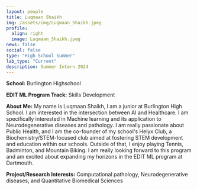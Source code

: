 ```yaml
---
layout: people
title: Luqmaan Shaikh
img: /assets/img/Luqmaan_Shaikh.jpeg
profile:
  align: right
  image: Luqmaan_Shaikh.jpeg
news: false
social: false
type: "High School Summer"
lab_type: "Current"
description: Summer Intern 2024
---
```


**School:** Burlington Highschool

**EDIT ML Program Track:**
Skills Development

**About Me:**
My name is Luqmaan Shaikh, I am a junior at Burlington High School. I am interested in the intersection between AI and Healthcare. I am specifically interested in Machine learning and its application to Neurodegenerative diseases and pathology. I am really passionate about Public Health, and I am the co-founder of my school's Helyx Club, a Biochemistry/STEM-focused club aimed at fostering STEM development and education within our schools. Outside of that, I enjoy playing Tennis, Badminton, and Mountain Biking. I am really looking forward to this program and am excited about expanding my horizons in the EDIT ML program at Dartmouth.

**Project/Research Interests:**
Computational pathology, Neurodegenerative diseases, and  Quantitative Biomedical Sciences
    